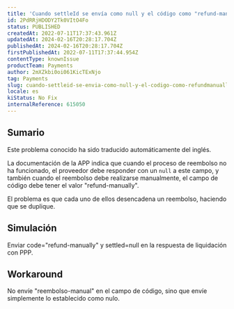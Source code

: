 ```yaml
---
title: 'Cuando settleId se envía como null y el código como "refund-manually" nuestra pasarela realiza un doble reembolso.'
id: 2PdRRjHDODY2Tk0VItO4Fo
status: PUBLISHED
createdAt: 2022-07-11T17:37:43.961Z
updatedAt: 2024-02-16T20:28:17.704Z
publishedAt: 2024-02-16T20:28:17.704Z
firstPublishedAt: 2022-07-11T17:37:44.954Z
contentType: knownIssue
productTeam: Payments
author: 2mXZkbi0oi061KicTExNjo
tag: Payments
slug: cuando-settleid-se-envia-como-null-y-el-codigo-como-refundmanually-nuestra-pasarela-realiza-un-doble-reembolso
locale: es
kiStatus: No Fix
internalReference: 615050
---
```


## Sumario

<div class="alert alert-info">
  <p>Este problema conocido ha sido traducido automáticamente del inglés.</p>
</div>


La documentación de la APP indica que cuando el proceso de reembolso no ha funcionado, el proveedor debe responder con un `null` a este campo, y también cuando el reembolso debe realizarse manualmente, el campo de código debe tener el valor "refund-manually".

El problema es que cada uno de ellos desencadena un reembolso, haciendo que se duplique.



## Simulación


Enviar code="refund-manually" y settled=null en la respuesta de liquidación con PPP.



## Workaround


No envíe "reembolso-manual" en el campo de código, sino que envíe simplemente lo establecido como nulo.

